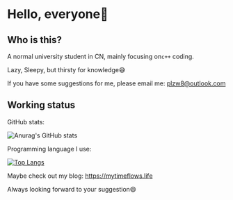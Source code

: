 # Hello, everyone:wave:

## Who is this?

A normal university student in CN, mainly focusing on`c++` coding.

Lazy, Sleepy, but thirsty for knowledge:sweat_smile:

If you have some suggestions for me, please email me: plzw8@outlook.com

## Working status

GitHub stats:

![Anurag's GitHub stats](https://github-readme-stats.vercel.app/api?username=YangWithU&show_icons=true&theme=radical)

Programming language I use:

[![Top Langs](https://github-readme-stats.vercel.app/api/top-langs/?username=YangWithU&layout=compact)](https://github.com/anuraghazra/github-readme-stats)


Maybe check out my blog: https://mytimeflows.life

Always looking forward to your suggestion:smile:
